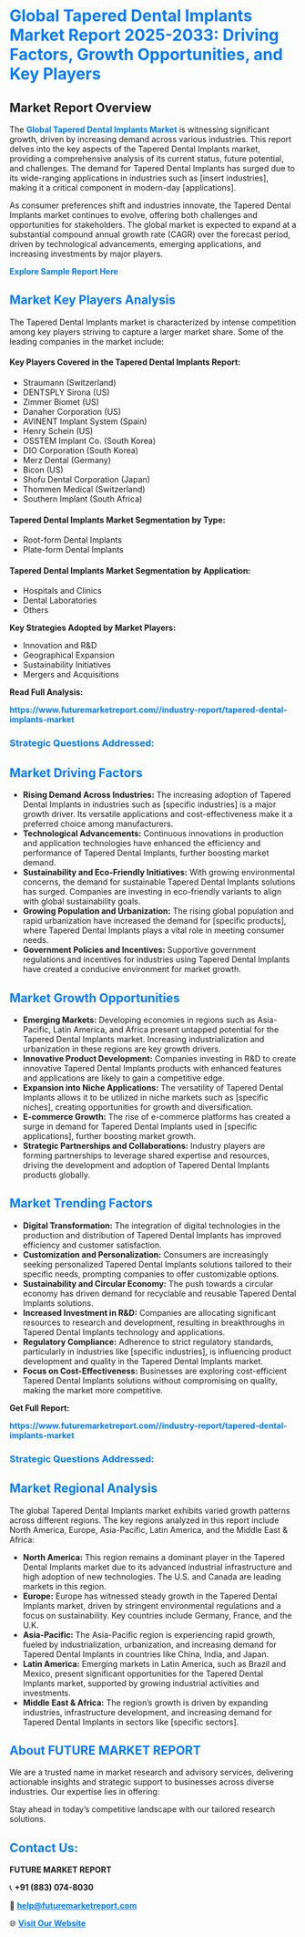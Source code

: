 <h1 style="color: #007BFF;">Global Tapered Dental Implants Market Report 2025-2033: Driving Factors, Growth Opportunities, and Key Players</h1>

<section id="overview">
<h2>Market Report Overview</h2>
<p>The <a href="https://www.futuremarketreport.com//industry-report/tapered-dental-implants-market" style="color: #007BFF; text-decoration: none;"><strong>Global Tapered Dental Implants Market</strong></a> is witnessing significant growth, driven by increasing demand across various industries. This report delves into the key aspects of the Tapered Dental Implants market, providing a comprehensive analysis of its current status, future potential, and challenges. The demand for Tapered Dental Implants has surged due to its wide-ranging applications in industries such as [insert industries], making it a critical component in modern-day [applications].</p>
<p>As consumer preferences shift and industries innovate, the Tapered Dental Implants market continues to evolve, offering both challenges and opportunities for stakeholders. The global market is expected to expand at a substantial compound annual growth rate (CAGR) over the forecast period, driven by technological advancements, emerging applications, and increasing investments by major players.</p>
</section>

<section id="overview">
<p><a href="https://www.futuremarketreport.com//request-sample/reportId=53043" style="color: #007BFF; text-decoration: none;"><strong>Explore Sample Report Here</strong></a></p>
</section>

<section id="key-players">
<h2 style="color: #007BFF;">Market Key Players Analysis</h2>
<p>The Tapered Dental Implants market is characterized by intense competition among key players striving to capture a larger market share. Some of the leading companies in the market include:</p>
<h4>Key Players Covered in the Tapered Dental Implants Report:</h4>
<ul><li>Straumann (Switzerland)</li><li>DENTSPLY Sirona (US)</li><li>Zimmer Biomet (US)</li><li>Danaher Corporation (US)</li><li>AVINENT Implant System (Spain)</li><li>Henry Schein (US)</li><li>OSSTEM Implant Co. (South Korea)</li><li>DIO Corporation (South Korea)</li><li>Merz Dental (Germany)</li><li>Bicon (US)</li><li>Shofu Dental Corporation (Japan)</li><li>Thommen Medical (Switzerland)</li><li>Southern Implant (South Africa)</li></ul>
<h4>Tapered Dental Implants Market Segmentation by Type:</h4>
<ul><li>Root-form Dental Implants</li><li>Plate-form Dental Implants</li></ul>

<h4>Tapered Dental Implants Market Segmentation by Application:</h4>
<ul><li>Hospitals and Clinics</li><li>Dental Laboratories</li><li>Others</li></ul>
<p><strong>Key Strategies Adopted by Market Players:</strong></p>
<ul>
<li>Innovation and R&D</li>
<li>Geographical Expansion</li>
<li>Sustainability Initiatives</li>
<li>Mergers and Acquisitions</li>
</ul>
</section>

<section>
<p><strong>Read Full Analysis: </strong></p><a href="https://www.futuremarketreport.com//industry-report/tapered-dental-implants-market" style="color: #007BFF; text-decoration: none;"><strong>https://www.futuremarketreport.com//industry-report/tapered-dental-implants-market</strong></a>
<h3 style="color: #007BFF;">Strategic Questions Addressed:</h3>
</section>

<section id="driving-factors">
<h2 style="color: #007BFF;">Market Driving Factors</h2>
<ul>
<li><strong>Rising Demand Across Industries:</strong> The increasing adoption of Tapered Dental Implants in industries such as [specific industries] is a major growth driver. Its versatile applications and cost-effectiveness make it a preferred choice among manufacturers.</li>
<li><strong>Technological Advancements:</strong> Continuous innovations in production and application technologies have enhanced the efficiency and performance of Tapered Dental Implants, further boosting market demand.</li>
<li><strong>Sustainability and Eco-Friendly Initiatives:</strong> With growing environmental concerns, the demand for sustainable Tapered Dental Implants solutions has surged. Companies are investing in eco-friendly variants to align with global sustainability goals.</li>
<li><strong>Growing Population and Urbanization:</strong> The rising global population and rapid urbanization have increased the demand for [specific products], where Tapered Dental Implants plays a vital role in meeting consumer needs.</li>
<li><strong>Government Policies and Incentives:</strong> Supportive government regulations and incentives for industries using Tapered Dental Implants have created a conducive environment for market growth.</li>
</ul>
</section>

<section id="growth-opportunities">
<h2 style="color: #007BFF;">Market Growth Opportunities</h2>
<ul>
<li><strong>Emerging Markets:</strong> Developing economies in regions such as Asia-Pacific, Latin America, and Africa present untapped potential for the Tapered Dental Implants market. Increasing industrialization and urbanization in these regions are key growth drivers.</li>
<li><strong>Innovative Product Development:</strong> Companies investing in R&D to create innovative Tapered Dental Implants products with enhanced features and applications are likely to gain a competitive edge.</li>
<li><strong>Expansion into Niche Applications:</strong> The versatility of Tapered Dental Implants allows it to be utilized in niche markets such as [specific niches], creating opportunities for growth and diversification.</li>
<li><strong>E-commerce Growth:</strong> The rise of e-commerce platforms has created a surge in demand for Tapered Dental Implants used in [specific applications], further boosting market growth.</li>
<li><strong>Strategic Partnerships and Collaborations:</strong> Industry players are forming partnerships to leverage shared expertise and resources, driving the development and adoption of Tapered Dental Implants products globally.</li>
</ul>
</section>

<section id="trending-factors">
<h2 style="color: #007BFF;">Market Trending Factors</h2>
<ul>
<li><strong>Digital Transformation:</strong> The integration of digital technologies in the production and distribution of Tapered Dental Implants has improved efficiency and customer satisfaction.</li>
<li><strong>Customization and Personalization:</strong> Consumers are increasingly seeking personalized Tapered Dental Implants solutions tailored to their specific needs, prompting companies to offer customizable options.</li>
<li><strong>Sustainability and Circular Economy:</strong> The push towards a circular economy has driven demand for recyclable and reusable Tapered Dental Implants solutions.</li>
<li><strong>Increased Investment in R&D:</strong> Companies are allocating significant resources to research and development, resulting in breakthroughs in Tapered Dental Implants technology and applications.</li>
<li><strong>Regulatory Compliance:</strong> Adherence to strict regulatory standards, particularly in industries like [specific industries], is influencing product development and quality in the Tapered Dental Implants market.</li>
<li><strong>Focus on Cost-Effectiveness:</strong> Businesses are exploring cost-efficient Tapered Dental Implants solutions without compromising on quality, making the market more competitive.</li>
</ul>
</section>

<section>
<p><strong>Get Full Report: </strong></p><a href="https://www.futuremarketreport.com//industry-report/tapered-dental-implants-market" style="color: #007BFF; text-decoration: none;"><strong>https://www.futuremarketreport.com//industry-report/tapered-dental-implants-market</strong></a>
<h3 style="color: #007BFF;">Strategic Questions Addressed:</h3>
</section>


<section id="regional-analysis">
<h2 style="color: #007BFF;">Market Regional Analysis</h2>
<p>The global Tapered Dental Implants market exhibits varied growth patterns across different regions. The key regions analyzed in this report include North America, Europe, Asia-Pacific, Latin America, and the Middle East & Africa:</p>
<ul>
<li><strong>North America:</strong> This region remains a dominant player in the Tapered Dental Implants market due to its advanced industrial infrastructure and high adoption of new technologies. The U.S. and Canada are leading markets in this region.</li>
<li><strong>Europe:</strong> Europe has witnessed steady growth in the Tapered Dental Implants market, driven by stringent environmental regulations and a focus on sustainability. Key countries include Germany, France, and the U.K.</li>
<li><strong>Asia-Pacific:</strong> The Asia-Pacific region is experiencing rapid growth, fueled by industrialization, urbanization, and increasing demand for Tapered Dental Implants in countries like China, India, and Japan.</li>
<li><strong>Latin America:</strong> Emerging markets in Latin America, such as Brazil and Mexico, present significant opportunities for the Tapered Dental Implants market, supported by growing industrial activities and investments.</li>
<li><strong>Middle East & Africa:</strong> The region’s growth is driven by expanding industries, infrastructure development, and increasing demand for Tapered Dental Implants in sectors like [specific sectors].</li>
</ul>
</section>

<footer>
<h2 style="color: #007BFF;">About FUTURE MARKET REPORT</h2>
<p>We are a trusted name in market research and advisory services, delivering actionable insights and strategic support to businesses across diverse industries. Our expertise lies in offering:</p>

<p>Stay ahead in today’s competitive landscape with our tailored research solutions.</p>

<h2 style="color: #007BFF;">Contact Us:</h2>
<p><strong>FUTURE MARKET REPORT</strong></p>
<p>📞 <strong>+91 (883) 074-8030</strong></p>
<p>📧 <strong><a href="mailto:help@futuremarketreport.com" style="color: #007BFF;">help@futuremarketreport.com</a></strong></p>
<p>🌐 <strong><a href="https://www.futuremarketreport.com/" style="color: #007BFF;">Visit Our Website</a></strong></p>
</footer>
